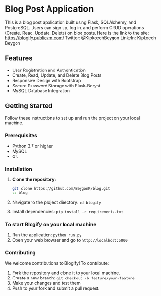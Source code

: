 # Blog Post Application

This is a blog post application built using Flask, SQLAlchemy, and PostgreSQL. Users can sign up, log in, and perform CRUD operations (Create, Read, Update, Delete) on blog posts.
Here is the link to the site: https://blogify.publicvm.com/
Twitter: @KipkoechBeygon
LinkeIn: Kipkoech Beygon

## Features

- User Registration and Authentication
- Create, Read, Update, and Delete Blog Posts
- Responsive Design with Bootstrap
- Secure Password Storage with Flask-Bcrypt
- MySQL Database Integration

## Getting Started

Follow these instructions to set up and run the project on your local machine.

### Prerequisites

- Python 3.7 or higher
- MySQL
- Git

### Installation

1. **Clone the repository:**

   ```sh
   git clone https://github.com/BeygonK/blog.git
   cd blog
2. Navigate to the project directory: `cd blogify`
3. Install dependencies: `pip install -r requirements.txt`
   
### To start Blogify on your local machine:
1. Run the application: `python run.py`
2. Open your web browser and go to `http://localhost:5000`

### Contributing
We welcome contributions to Blogify! To contribute:

1. Fork the repository and clone it to your local machine.
2. Create a new branch: `git checkout -b feature/your-feature`
3. Make your changes and test them.
4. Push to your fork and submit a pull request.
